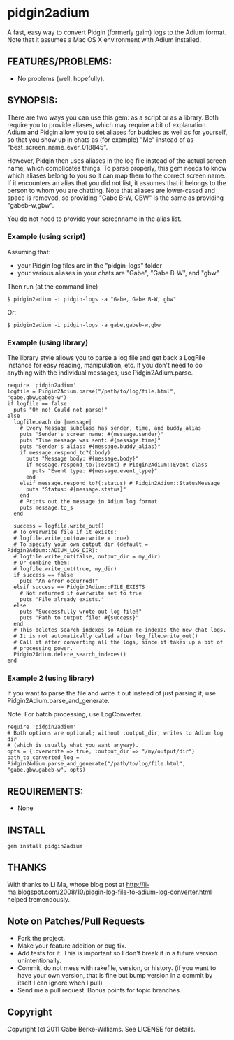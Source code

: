 # pidgin2adium
A fast, easy way to convert Pidgin (formerly gaim) logs to the
Adium format. Note that it assumes a Mac OS X environment with Adium installed.

## FEATURES/PROBLEMS:
* No problems (well, hopefully).

## SYNOPSIS:

There are two ways you can use this gem: as a script or as a library.
Both require you to provide aliases, which may require a bit of explanation.
Adium and Pidgin allow you to set aliases for buddies as well as for yourself,
so that you show up in chats as (for example) "Me" instead of as
"best\_screen\_name\_ever\_018845".

However, Pidgin then uses aliases in the log file instead of the actual screen
name, which complicates things. To parse properly, this gem needs to know which
aliases belong to you so it can map them to the correct screen name.
If it encounters an alias that you did not list,  it assumes that it belongs to
the person to whom you are chatting.
Note that aliases are lower-cased and space is removed, so providing "Gabe B-W,
GBW" is the same as providing "gabeb-w,gbw".

You do not need to provide your screenname in the alias list.

### Example (using script)
Assuming that:

* your Pidgin log files are in the "pidgin-logs" folder
* your various aliases in your chats are "Gabe", "Gabe B-W", and "gbw"

Then run (at the command line)

    $ pidgin2adium -i pidgin-logs -a "Gabe, Gabe B-W, gbw"

Or:

    $ pidgin2adium -i pidgin-logs -a gabe,gabeb-w,gbw

### Example (using library)
The library style allows you to parse a log file and get back a LogFile instance
for easy reading, manipulation, etc. If you don't need to do anything with the
individual messages, use Pidgin2Adium.parse.

    require 'pidgin2adium'
    logfile = Pidgin2Adium.parse("/path/to/log/file.html", "gabe,gbw,gabeb-w")
    if logfile == false
      puts "Oh no! Could not parse!"
    else
      logfile.each do |message|
        # Every Message subclass has sender, time, and buddy_alias
        puts "Sender's screen name: #{message.sender}"
        puts "Time message was sent: #{message.time}"
        puts "Sender's alias: #{message.buddy_alias}"
        if message.respond_to?(:body)
          puts "Message body: #{message.body}"
          if message.respond_to?(:event) # Pidgin2Adium::Event class
            puts "Event type: #{message.event_type}"
          end
        elsif message.respond_to?(:status) # Pidgin2Adium::StatusMessage
          puts "Status: #{message.status}"
        end
        # Prints out the message in Adium log format
        puts message.to_s
      end

      success = logfile.write_out()
      # To overwrite file if it exists:
      # logfile.write_out(overwrite = true)
      # To specify your own output dir (default = Pidgin2Adium::ADIUM_LOG_DIR):
      # logfile.write_out(false, output_dir = my_dir)
      # Or combine them:
      # logfile.write_out(true, my_dir)
      if success == false
        puts "An error occurred!"
      elsif success == Pidgin2Adium::FILE_EXISTS
        # Not returned if overwrite set to true
        puts "File already exists."
      else
        puts "Successfully wrote out log file!"
        puts "Path to output file: #{success}"
      end
      # This deletes search indexes so Adium re-indexes the new chat logs.
      # It is not automatically called after log_file.write_out()
      # Call it after converting all the logs, since it takes up a bit of
      # processing power.
      Pidgin2Adium.delete_search_indexes()
    end

### Example 2 (using library)
If you want to parse the file and write it out instead of just parsing it, use Pidgin2Adium.parse\_and\_generate.

Note: For batch processing, use LogConverter.

    require 'pidgin2adium'
    # Both options are optional; without :output_dir, writes to Adium log dir
    # (which is usually what you want anyway).
    opts = {:overwrite => true, :output_dir => "/my/output/dir"}
    path_to_converted_log = Pidgin2Adium.parse_and_generate("/path/to/log/file.html", "gabe,gbw,gabeb-w", opts)

## REQUIREMENTS:
* None

## INSTALL

    gem install pidgin2adium

## THANKS
With thanks to Li Ma, whose blog post at
http://li-ma.blogspot.com/2008/10/pidgin-log-file-to-adium-log-converter.html
helped tremendously.

## Note on Patches/Pull Requests

* Fork the project.
* Make your feature addition or bug fix.
* Add tests for it. This is important so I don't break it in a
  future version unintentionally.
* Commit, do not mess with rakefile, version, or history.
  (if you want to have your own version, that is fine but bump version in a commit by itself I can ignore when I pull)
* Send me a pull request. Bonus points for topic branches.

## Copyright

Copyright (c) 2011 Gabe Berke-Williams. See LICENSE for details.
